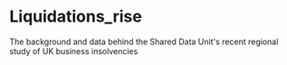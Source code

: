 # Liquidations_rise
The background and data behind the Shared Data Unit's recent regional study of UK business insolvencies 
